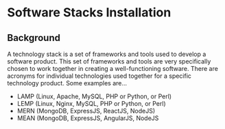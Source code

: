 # Software Stacks Installation

## Background
A technology stack is a set of frameworks and tools used to develop a software product. 
This set of frameworks and tools are very specifically chosen to work together in creating a well-functioning software. There are acronyms for individual technologies used together for a specific technology product. Some examples are…
- LAMP (Linux, Apache, MySQL, PHP or Python, or Perl)
- LEMP (Linux, Nginx, MySQL, PHP or Python, or Perl)
- MERN (MongoDB, ExpressJS, ReactJS, NodeJS)
- MEAN (MongoDB, ExpressJS, AngularJS, NodeJS

